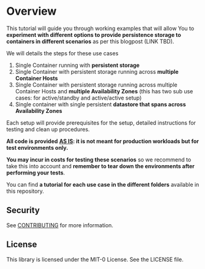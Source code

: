 
# **Overview**

This tutorial will guide you through working examples that will allow You to **experiment with different options to provide persistence storage to containers in different scenarios** as per this blogpost (LINK TBD).

We will details the steps for these use cases
1. Single Container running with **persistent storage**
2. Single Container with persistent storage running across **multiple Container Hosts**
3. Single Container with persistent storage running across multiple Container Hosts and **multiple Availability Zones** (this has two sub use cases: for active/standby and active/active setup)
4. Single container with single persistent **datastore that spans across Availability Zones**

Each setup will provide prerequisites for the setup, detailed instructions for testing and clean up procedures.

**All code is provided** <u>**AS IS**</u>**: it is not meant for production workloads but for test environments only.**

**You may incur in costs for testing these scenarios** so we recommend to take this into account and **remember to tear down the environments after performing your tests**.

You can find **a tutorial for each use case in the different folders** available in this repository.







## Security

See [CONTRIBUTING](CONTRIBUTING.md#security-issue-notifications) for more information.

## License

This library is licensed under the MIT-0 License. See the LICENSE file.

